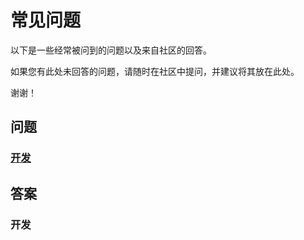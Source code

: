 # 常见问题

以下是一些经常被问到的问题以及来自社区的回答。

如果您有此处未回答的问题，请随时在社区中提问，并建议将其放在此处。

谢谢！

## 问题

### [开发](#开发)

## 答案

### 开发
